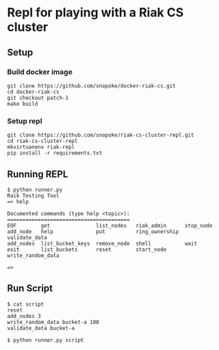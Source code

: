 # Repl for playing with a Riak CS cluster


## Setup
### Build docker image
```
git clone https://github.com/snopoke/docker-riak-cs.git
cd docker-riak-cs
git checkout patch-1
make build
```

### Setup repl
```
git clone https://github.com/snopoke/riak-cs-cluster-repl.git
cd riak-cs-cluster-repl
mkvirtuanenv riak-repl
pip install -r requirements.txt
```

## Running REPL
```
$ python runner.py
Raik Testing Tool
=> help

Documented commands (type help <topic>):
========================================
EOF        get               list_nodes   riak_admin      stop_node        
add_node   help              put          ring_ownership  validate_data    
add_nodes  list_bucket_keys  remove_node  shell           wait             
exit       list_buckets      reset        start_node      write_random_data

=> 
```

## Run Script
```
$ cat script
reset
add_nodes 3
write_random_data bucket-a 100
validate_data bucket-a

$ python runner.py script
```
